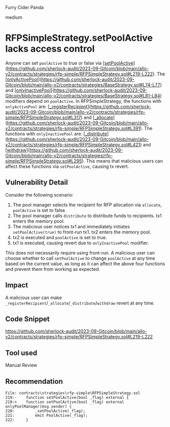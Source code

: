 Furry Cider Panda

medium

# RFPSimpleStrategy.setPoolActive lacks access control

Anyone can set `poolActive` to true or false via [[setPoolActive](https://github.com/sherlock-audit/2023-09-Gitcoin/blob/main/allo-v2/contracts/strategies/rfp-simple/RFPSimpleStrategy.sol#L219-L222)](https://github.com/sherlock-audit/2023-09-Gitcoin/blob/main/allo-v2/contracts/strategies/rfp-simple/RFPSimpleStrategy.sol#L219-L222). The [[onlyActivePool](https://github.com/sherlock-audit/2023-09-Gitcoin/blob/main/allo-v2/contracts/strategies/BaseStrategy.sol#L74-L77)](https://github.com/sherlock-audit/2023-09-Gitcoin/blob/main/allo-v2/contracts/strategies/BaseStrategy.sol#L74-L77) and [[onlyInactivePool](https://github.com/sherlock-audit/2023-09-Gitcoin/blob/main/allo-v2/contracts/strategies/BaseStrategy.sol#L81-L84)](https://github.com/sherlock-audit/2023-09-Gitcoin/blob/main/allo-v2/contracts/strategies/BaseStrategy.sol#L81-L84) modifiers depend on `poolActive`. In RFPSimpleStrategy, the functions with `onlyActivePool` are: [[_registerRecipient](https://github.com/sherlock-audit/2023-09-Gitcoin/blob/main/allo-v2/contracts/strategies/rfp-simple/RFPSimpleStrategy.sol#L317)](https://github.com/sherlock-audit/2023-09-Gitcoin/blob/main/allo-v2/contracts/strategies/rfp-simple/RFPSimpleStrategy.sol#L317) and [[_allocate](https://github.com/sherlock-audit/2023-09-Gitcoin/blob/main/allo-v2/contracts/strategies/rfp-simple/RFPSimpleStrategy.sol#L391)](https://github.com/sherlock-audit/2023-09-Gitcoin/blob/main/allo-v2/contracts/strategies/rfp-simple/RFPSimpleStrategy.sol#L391). The functions with `onlyInactivePool` are: [[_distribute](https://github.com/sherlock-audit/2023-09-Gitcoin/blob/main/allo-v2/contracts/strategies/rfp-simple/RFPSimpleStrategy.sol#L421)](https://github.com/sherlock-audit/2023-09-Gitcoin/blob/main/allo-v2/contracts/strategies/rfp-simple/RFPSimpleStrategy.sol#L421) and [[withdraw](https://github.com/sherlock-audit/2023-09-Gitcoin/blob/main/allo-v2/contracts/strategies/rfp-simple/RFPSimpleStrategy.sol#L295)](https://github.com/sherlock-audit/2023-09-Gitcoin/blob/main/allo-v2/contracts/strategies/rfp-simple/RFPSimpleStrategy.sol#L295). This means that malicious users can affect these functions via `setPoolActive`, causing tx revert.

## Vulnerability Detail

Consider the following scenario:

1.  The pool manager selects the recipient for RFP allocation via `allocate`, `poolActive` is set to false.
2.  The pool manager calls `distribute` to distribute funds to recipients. tx1 enters the memory pool.
3.  The malicious user notices tx1 and immediately initiates `setPoolActive(true)` to front-run tx1. tx2 enters the memory pool.
4.  tx2 is executed and `poolActive` is set to true.
5.  tx1 is executed, causing revert due to `onlyInactivePool` modifier.

This does not necessarily require using front-run. A malicious user can choose whether to call `setPoolActive` to change `poolActive` at any time based on the current value, as long as it can affect the above four functions and prevent them from working as expected.

## Impact

A malicious user can make `_registerRecipient`/`_allocate`/`_distribute`/`withdraw` revert at any time.

## Code Snippet

https://github.com/sherlock-audit/2023-09-Gitcoin/blob/main/allo-v2/contracts/strategies/rfp-simple/RFPSimpleStrategy.sol#L219-L222

## Tool used

Manual Review

## Recommendation

```fix
File: contracts\strategies\rfp-simple\RFPSimpleStrategy.sol
219:-    function setPoolActive(bool _flag) external {
219:+    function setPoolActive(bool _flag) external onlyPoolManager(msg.sender) {
220:         _setPoolActive(_flag);
221:         emit PoolActive(_flag);
222:     }
```